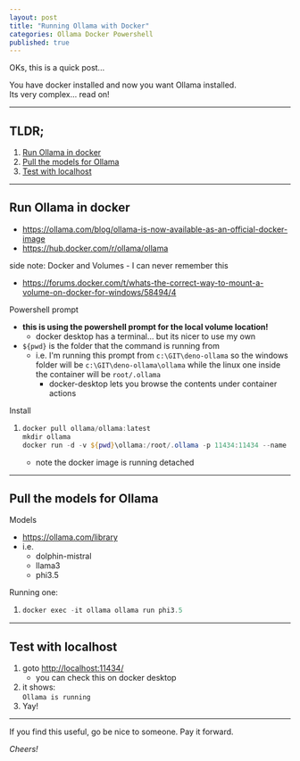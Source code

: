 ```yaml
---
layout: post
title: "Running Ollama with Docker"
categories: Ollama Docker Powershell
published: true
---
```


OKs, this is a quick post...

You have docker installed and now you want Ollama installed.  
Its very complex... read on!

----------------------------------------

## TLDR;

1. [Run Ollama in docker](#run-ollama-in-docker)
2. [Pull the models for Ollama](#pull-the-models-for-ollama)
3. [Test with localhost](#test-with-localhost)

----------------------------------------

## Run Ollama in docker

- https://ollama.com/blog/ollama-is-now-available-as-an-official-docker-image
- https://hub.docker.com/r/ollama/ollama

side note: Docker and Volumes - I can never remember this
- https://forums.docker.com/t/whats-the-correct-way-to-mount-a-volume-on-docker-for-windows/58494/4

Powershell prompt

- **this is using the powershell prompt for the local volume location!**
  - docker desktop has a terminal... but its nicer to use my own
- `${pwd}` is the folder that the command is running from
  - i.e. I'm running this prompt from `c:\GIT\deno-ollama` so the windows folder
    will be `c:\GIT\deno-ollama\ollama` while the linux one inside the container
    will be `root/.ollama`
    - docker-desktop lets you browse the contents under container actions

Install

1. ```powershell
   docker pull ollama/ollama:latest
   mkdir ollama
   docker run -d -v ${pwd}\ollama:/root/.ollama -p 11434:11434 --name ollama ollama/ollama:latest
   ```
   - note the docker image is running detached

----------------------------------------

## Pull the models for Ollama

Models

- https://ollama.com/library
- i.e.
  - dolphin-mistral
  - llama3
  - phi3.5

Running one:

1. ```powershell
   docker exec -it ollama ollama run phi3.5
   ```

----------------------------------------

## Test with localhost

1. goto <http://localhost:11434/>
   - you can check this on docker desktop
2. it shows:  
   `Ollama is running`
3. Yay!

----------------------------------------

If you find this useful, go be nice to someone. Pay it forward.

_Cheers!_
